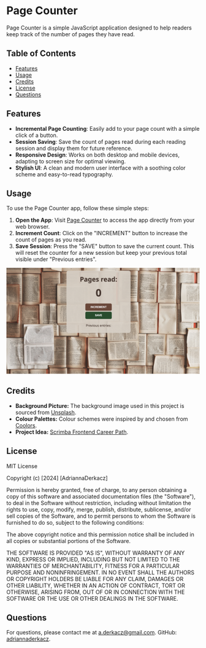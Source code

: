 # Page Counter

Page Counter is a simple JavaScript application designed to help readers keep track of the number of pages they have read.

## Table of Contents

- [Features](#features)
- [Usage](#usage)
- [Credits](#credits)
- [License](#license)
- [Questions](#questions)

## Features

- **Incremental Page Counting**: Easily add to your page count with a simple click of a button.
- **Session Saving**: Save the count of pages read during each reading session and display them for future reference.
- **Responsive Design**: Works on both desktop and mobile devices, adapting to screen size for optimal viewing.
- **Stylish UI**: A clean and modern user interface with a soothing color scheme and easy-to-read typography.

## Usage

To use the Page Counter app, follow these simple steps:

1. **Open the App**: Visit [Page Counter](https://adriannaderkacz.github.io/page-counter/) to access the app directly from your web browser. 
2. **Increment Count**: Click on the "INCREMENT" button to increase the count of pages as you read.
3. **Save Session**: Press the "SAVE" button to save the current count. This will reset the counter for a new session but keep your previous total visible under "Previous entries".

![Image](./assets/images/scrennshot.png)

## Credits

- **Background Picture:** The background image used in this project is sourced from [Unsplash](https://unsplash.com/photos/open-book-lot-Oaqk7qqNh_c).
 - **Colour Palettes:** Colour schemes were inspired by and chosen from [Coolors](https://coolors.co/).
- **Project Idea:** [Scrimba Frontend Career Path](https://scrimba.com/learn/frontend).

## License
  MIT License

  Copyright (c) [2024] [AdriannaDerkacz]

  Permission is hereby granted, free of charge, to any person obtaining a copy of this software and associated documentation files (the "Software"), to deal in the Software without restriction, including without limitation the rights to use, copy, modify, merge, publish, distribute, sublicense, and/or sell copies of the Software, and to permit persons to whom the Software is furnished to do so, subject to the following conditions:

  The above copyright notice and this permission notice shall be included in all copies or substantial portions of the Software.

  THE SOFTWARE IS PROVIDED "AS IS", WITHOUT WARRANTY OF ANY KIND, EXPRESS OR IMPLIED, INCLUDING BUT NOT LIMITED TO THE WARRANTIES OF MERCHANTABILITY, FITNESS FOR A PARTICULAR PURPOSE AND NONINFRINGEMENT. IN NO EVENT SHALL THE AUTHORS OR COPYRIGHT HOLDERS BE LIABLE FOR ANY CLAIM, DAMAGES OR OTHER LIABILITY, WHETHER IN AN ACTION OF CONTRACT, TORT OR OTHERWISE, ARISING FROM, OUT OF OR IN CONNECTION WITH THE SOFTWARE OR THE USE OR OTHER DEALINGS IN THE SOFTWARE.

  ## Questions
  For questions, please contact me at a.derkacz@gmail.com.
  GitHub: [adriannaderkacz](https://github.com/adriannaderkacz).

